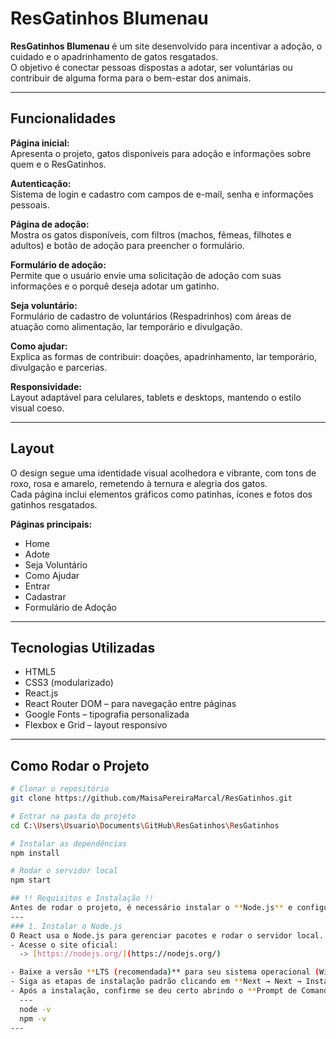 # ResGatinhos Blumenau

**ResGatinhos Blumenau** é um site desenvolvido para incentivar a adoção, o cuidado e o apadrinhamento de gatos resgatados.  
O objetivo é conectar pessoas dispostas a adotar, ser voluntárias ou contribuir de alguma forma para o bem-estar dos animais.

---

##  Funcionalidades

**Página inicial:**  
Apresenta o projeto, gatos disponíveis para adoção e informações sobre quem e o ResGatinhos.

**Autenticação:**  
Sistema de login e cadastro com campos de e-mail, senha e informações pessoais.

**Página de adoção:**  
Mostra os gatos disponíveis, com filtros (machos, fêmeas, filhotes e adultos) e botão de adoção para preencher o formulário.

**Formulário de adoção:**  
Permite que o usuário envie uma solicitação de adoção com suas informações e o porquê deseja adotar um gatinho.

**Seja voluntário:**  
Formulário de cadastro de voluntários (Respadrinhos) com áreas de atuação como alimentação, lar temporário e divulgação.

**Como ajudar:**  
Explica as formas de contribuir: doações, apadrinhamento, lar temporário, divulgação e parcerias.

**Responsividade:**  
Layout adaptável para celulares, tablets e desktops, mantendo o estilo visual coeso.

---

##  Layout

O design segue uma identidade visual acolhedora e vibrante, com tons de roxo, rosa e amarelo, remetendo à ternura e alegria dos gatos.  
Cada página inclui elementos gráficos como patinhas, ícones e fotos dos gatinhos resgatados.

**Páginas principais:**
- Home  
- Adote  
- Seja Voluntário  
- Como Ajudar  
- Entrar  
- Cadastrar  
- Formulário de Adoção

---

##  Tecnologias Utilizadas

- HTML5  
- CSS3 (modularizado)  
- React.js  
- React Router DOM – para navegação entre páginas  
- Google Fonts – tipografia personalizada  
- Flexbox e Grid – layout responsivo

---

##  Como Rodar o Projeto

```bash
# Clonar o repositório
git clone https://github.com/MaisaPereiraMarcal/ResGatinhos.git

# Entrar na pasta do projeto
cd C:\Users\Usuario\Documents\GitHub\ResGatinhos\ResGatinhos

# Instalar as dependências
npm install

# Rodar o servidor local
npm start

## !! Requisitos e Instalação !!
Antes de rodar o projeto, é necessário instalar o **Node.js** e configurar o ambiente React.
---
### 1. Instalar o Node.js
O React usa o Node.js para gerenciar pacotes e rodar o servidor local.
- Acesse o site oficial:  
  -> [https://nodejs.org/](https://nodejs.org/)

- Baixe a versão **LTS (recomendada)** para seu sistema operacional (Windows, macOS ou Linux).  
- Siga as etapas de instalação padrão clicando em **Next → Next → Install**.  
- Após a instalação, confirme se deu certo abrindo o **Prompt de Comando** (ou **Terminal**) e digitando:
  ---
  node -v
  npm -v
---
